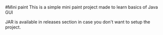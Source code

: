 #Mini paint
This is a simple mini paint project made to learn basics of Java GUI

JAR is available in releases section in case you don't want to setup the project.
